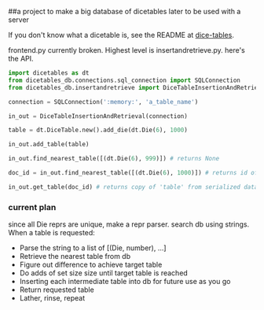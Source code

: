 ##a project to make a big database of dicetables later to be used with a server

If you don't know what a dicetable is, see the README at [dice-tables](https://github.com/eric-s-s/dice-tables).

frontend.py currently broken. Highest level is insertandretrieve.py.  here's the API.
 
```python
import dicetables as dt
from dicetables_db.connections.sql_connection import SQLConnection
from dicetables_db.insertandretrieve import DiceTableInsertionAndRetrieval

connection = SQLConnection(':memory:', 'a_table_name')

in_out = DiceTableInsertionAndRetrieval(connection)

table = dt.DiceTable.new().add_die(dt.Die(6), 1000)

in_out.add_table(table)

in_out.find_nearest_table([(dt.Die(6), 999)]) # returns None

doc_id = in_out.find_nearest_table([(dt.Die(6), 1000)]) # returns id of table

in_out.get_table(doc_id) # returns copy of 'table' from serialized data

```

### current plan

since all Die reprs are unique, make a repr parser.  search db using strings.
When a table is requested:

- Parse the string to a list of [(Die, number), ...]
- Retrieve the nearest table from db
- Figure out difference to achieve target table
- Do adds of set size size until target table is reached
- Inserting each intermediate table into db for future use as you go
- Return requested table
- Lather, rinse, repeat